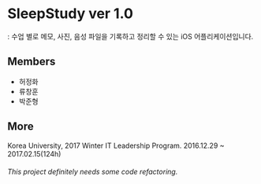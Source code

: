 # SleepStudy ver 1.0
: 수업 별로 메모, 사진, 음성 파일을 기록하고 정리할 수 있는 iOS 어플리케이션입니다.



## Members
- 허정화
- 류창훈
- 박준형



## More 
Korea University, 2017 Winter IT Leadership Program.
2016.12.29 ~ 2017.02.15(124h)




###### This project definitely needs some code refactoring. 
